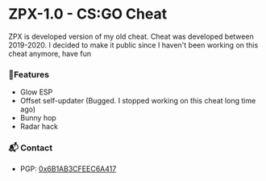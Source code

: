 # ZPX-1.0 - CS:GO Cheat
ZPX is developed version of my old cheat.
Cheat was developed between 2019-2020. I decided to make it public since I haven't been working on this cheat anymore, have fun

### 🎡Features
* Glow ESP
* Offset self-updater (Bugged. I stopped working on this cheat long time ago)
* Bunny hop
* Radar hack

### 📬 Contact

* PGP: [0x6B1AB3CFEEC6A417](https://gist.github.com/Zeczero/908edd725cf297366e0f30c82958901d)

